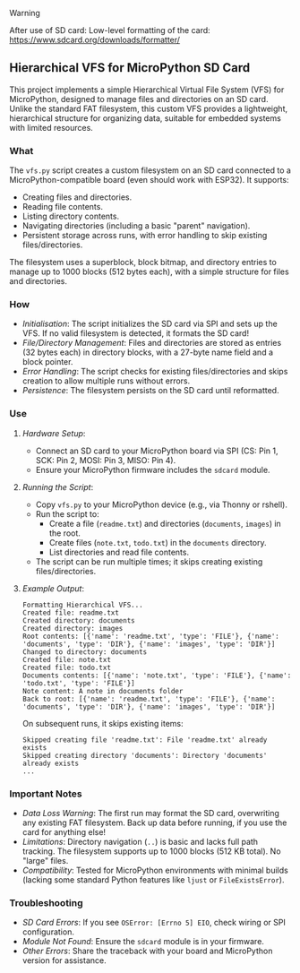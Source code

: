 
> [!WARNING]
> After use of SD card: Low-level formatting of the card: https://www.sdcard.org/downloads/formatter/


## Hierarchical VFS for MicroPython SD Card

This project implements a simple Hierarchical Virtual File System (VFS) for MicroPython,
designed to manage files and directories on an SD card. Unlike the standard FAT filesystem,
this custom VFS provides a lightweight, hierarchical structure for organizing data, suitable
for embedded systems with limited resources.


### What

The `vfs.py` script creates a custom filesystem on an SD card connected to a
MicroPython-compatible board (even should work with ESP32). It supports:
- Creating files and directories.
- Reading file contents.
- Listing directory contents.
- Navigating directories (including a basic "parent" navigation).
- Persistent storage across runs, with error handling to skip existing files/directories.

The filesystem uses a superblock, block bitmap, and directory entries to manage
up to 1000 blocks (512 bytes each), with a simple structure for files and directories.


### How

- *Initialisation*: The script initializes the SD card via SPI and sets up the VFS.
  If no valid filesystem is detected, it formats the SD card!
- *File/Directory Management*: Files and directories are stored as entries (32 bytes
  each) in directory blocks, with a 27-byte name field and a block pointer.
- *Error Handling*: The script checks for existing files/directories and skips creation
  to allow multiple runs without errors.
- *Persistence*: The filesystem persists on the SD card until reformatted.


### Use

1. *Hardware Setup*:
   - Connect an SD card to your MicroPython board via
     SPI (CS: Pin 1, SCK: Pin 2, MOSI: Pin 3, MISO: Pin 4).
   - Ensure your MicroPython firmware includes the `sdcard` module.

2. *Running the Script*:
   - Copy `vfs.py` to your MicroPython device (e.g., via Thonny or rshell).
   - Run the script to:
     - Create a file (`readme.txt`) and directories (`documents`, `images`) in the root.
     - Create files (`note.txt`, `todo.txt`) in the `documents` directory.
     - List directories and read file contents.
   - The script can be run multiple times; it skips creating existing files/directories.

3. *Example Output*:
   ```
   Formatting Hierarchical VFS...
   Created file: readme.txt
   Created directory: documents
   Created directory: images
   Root contents: [{'name': 'readme.txt', 'type': 'FILE'}, {'name': 'documents', 'type': 'DIR'}, {'name': 'images', 'type': 'DIR'}]
   Changed to directory: documents
   Created file: note.txt
   Created file: todo.txt
   Documents contents: [{'name': 'note.txt', 'type': 'FILE'}, {'name': 'todo.txt', 'type': 'FILE'}]
   Note content: A note in documents folder
   Back to root: [{'name': 'readme.txt', 'type': 'FILE'}, {'name': 'documents', 'type': 'DIR'}, {'name': 'images', 'type': 'DIR'}]
   ```

   On subsequent runs, it skips existing items:
   ```
   Skipped creating file 'readme.txt': File 'readme.txt' already exists
   Skipped creating directory 'documents': Directory 'documents' already exists
   ...
   ```


### Important Notes
- *Data Loss Warning*: The first run may format the SD card, overwriting any existing FAT filesystem.
  Back up data before running, if you use the card for anything else!
- *Limitations*: Directory navigation (`..`) is basic and lacks full path tracking. The filesystem
  supports up to 1000 blocks (512 KB total). No "large" files.
- *Compatibility*: Tested for MicroPython environments with minimal builds (lacking some standard
  Python features like `ljust` or `FileExistsError`).

### Troubleshooting
- *SD Card Errors*: If you see `OSError: [Errno 5] EIO`, check wiring or SPI configuration.
- *Module Not Found*: Ensure the `sdcard` module is in your firmware.
- *Other Errors*: Share the traceback with your board and MicroPython version for assistance.

